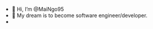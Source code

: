 - 👋 Hi, I’m @MaiNgo95
- 👀 My dream is to become software engineer/developer.
- 


<!---
MaiNgo95/MaiNgo95 is a ✨ special ✨ repository because its `README.md` (this file) appears on your GitHub profile.
You can click the Preview link to take a look at your changes.
--->
